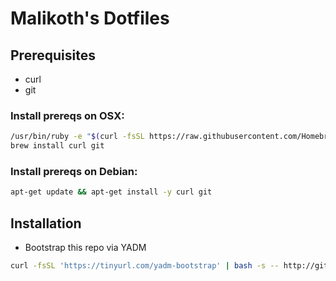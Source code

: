 # Malikoth's Dotfiles

## Prerequisites
* curl
* git

### Install prereqs on OSX:
```bash
/usr/bin/ruby -e "$(curl -fsSL https://raw.githubusercontent.com/Homebrew/install/master/install)"
brew install curl git
```

### Install prereqs on Debian:

```bash
apt-get update && apt-get install -y curl git
```

## Installation

* Bootstrap this repo via YADM

```bash
curl -fsSL 'https://tinyurl.com/yadm-bootstrap' | bash -s -- http://git.klr.blue/kyle/dotfiles.git
```
